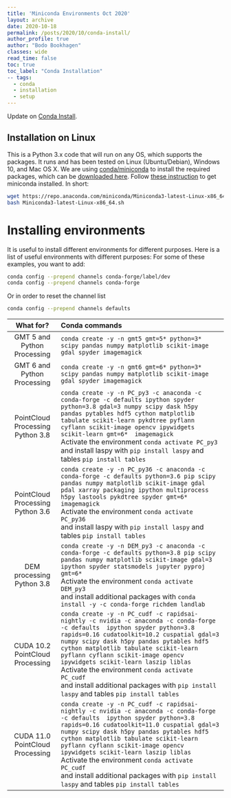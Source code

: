 ```yaml
---
title: 'Miniconda Environments Oct 2020'
layout: archive
date: 2020-10-18
permalink: /posts/2020/10/conda-install/
author_profile: true
author: "Bodo Bookhagen"
classes: wide
read_time: false
toc: true
toc_label: "Conda Installation"
-- tags:
  - conda
  - installation
  - setup
---
```


Update on [Conda Install](https://up-rs-esp.github.io/posts/2018/12/conda-install/).

## Installation on Linux
This is a Python 3.x code that will run on any OS, which supports the packages. It runs and has been tested on Linux (Ubuntu/Debian), Windows 10, and Mac OS X. We are using [conda/miniconda](https://conda.io/docs/) to install the required packages, which can be [downloaded here](https://conda.io/miniconda.html). Follow [these instruction](https://conda.io/docs/user-guide/install/index.html) to get miniconda installed. In short:
```bash
wget https://repo.anaconda.com/miniconda/Miniconda3-latest-Linux-x86_64.sh
bash Miniconda3-latest-Linux-x86_64.sh
```

# Installing environments
It is useful to install different environments for different purposes. Here is a list of useful environments with different purposes:
For some of these examples, you want to add:
```bash
conda config --prepend channels conda-forge/label/dev
conda config --prepend channels conda-forge
```

Or in order to reset the channel list
```bash
conda config --prepend channels defaults
```

| What for? | Conda commands |
|:---------:|:--------------|
| GMT 5 and Python Processing |```conda create -y -n gmt5 gmt=5* python=3* scipy pandas numpy matplotlib scikit-image gdal spyder imagemagick``` |
| GMT 6 and Python Processing |```conda create -y -n gmt6 gmt=6* python=3* scipy pandas numpy matplotlib scikit-image gdal spyder imagemagick``` |
| PointCloud Processing Python 3.8 | ```conda create -y -n PC_py3 -c anaconda -c conda-forge -c defaults ipython spyder python=3.8 gdal=3 numpy scipy dask h5py pandas pytables hdf5 cython matplotlib tabulate scikit-learn pykdtree pyflann cyflann scikit-image opencv ipywidgets scikit-learn gmt=6*  imagemagick``` <br> Activate the environment ```conda activate PC_py3``` <br> and install laspy with ```pip install laspy``` and tables ```pip install tables```|
| PointCloud Processing Python 3.6 | ```conda create -y -n PC_py36 -c anaconda -c conda-forge -c defaults python=3.6 pip scipy pandas numpy matplotlib scikit-image gdal pdal xarray packaging ipython multiprocess h5py lastools pykdtree spyder gmt=6* imagemagick``` <br> Activate the environment ```conda activate PC_py36``` <br> and install laspy with ```pip install laspy``` and tables ```pip install tables```|
| DEM processing Python 3.8 | ```conda create -y -n DEM_py3 -c anaconda -c conda-forge -c defaults python=3.8 pip scipy pandas numpy matplotlib scikit-image gdal=3 ipython spyder statsmodels jupyter pyproj gmt=6*``` <br> Activate the environment ```conda activate DEM_py3``` <br> and install additional packages with ```conda install -y -c conda-forge richdem landlab``` |
| CUDA 10.2 PointCloud Processing | ```conda create -y -n PC_cudf -c rapidsai-nightly -c nvidia -c anaconda -c conda-forge -c defaults  ipython spyder python=3.8 rapids=0.16 cudatoolkit=10.2 cuspatial gdal=3 numpy scipy dask h5py pandas pytables hdf5 cython matplotlib tabulate scikit-learn pyflann cyflann scikit-image opencv ipywidgets scikit-learn laszip liblas``` <br> Activate the environment ```conda activate PC_cudf``` <br> and install additional packages with ```pip install laspy``` and tables ```pip install tables```|
| CUDA 11.0 PointCloud Processing | ```conda create -y -n PC_cudf -c rapidsai-nightly -c nvidia -c anaconda -c conda-forge -c defaults  ipython spyder python=3.8 rapids=0.16 cudatoolkit=11.0 cuspatial gdal=3 numpy scipy dask h5py pandas pytables hdf5 cython matplotlib tabulate scikit-learn pyflann cyflann scikit-image opencv ipywidgets scikit-learn laszip liblas``` <br> Activate the environment ```conda activate PC_cudf``` <br> and install additional packages with ```pip install laspy``` and tables ```pip install tables```|
